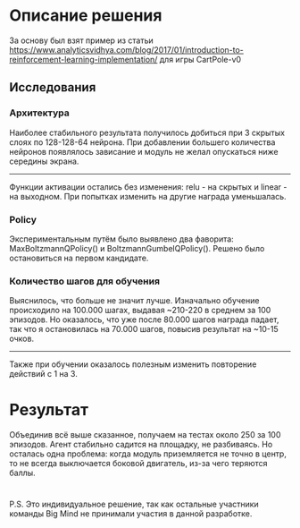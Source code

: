 # Описание решения
За основу был взят пример из статьи https://www.analyticsvidhya.com/blog/2017/01/introduction-to-reinforcement-learning-implementation/ для игры CartPole-v0
## Исследования
### Архитектура
Наиболее стабильного результата получилось добиться при 3 скрытых слоях по 128-128-64 нейрона. При добавлении большего количества нейронов появлялось зависание и модуль не желал опускаться ниже середины экрана.
___
Функции активации остались без изменения: relu - на скрытых и linear - на выходном. При попытках изменить на другие награда уменьшалась.
### Policy
Экспериментальным путём было выявлено два фаворита: MaxBoltzmannQPolicy() и BoltzmannGumbelQPolicy(). Решено было остановиться на первом кандидате.
### Количество шагов для обучения
Выяснилось, что больше не значит лучше. Изначально обучение происходило на 100.000 шагах, выдавая ~210-220 в среднем за 100 эпизодов. 
Но оказалось, что уже после 80.000 шагов награда падает, так что я остановилась на 70.000 шагов, повысив результат на ~10-15 очков.
***
Также при обучении оказалось полезным изменить повторение действий с 1 на 3.
# Результат
Объединив всё выше сказанное, получаем на тестах около 250 за 100 эпизодов. Агент стабильно садится на площадку, не разбиваясь.
Но осталась одна проблема: когда модуль приземляется не точно в центр, то не всегда выключается боковой двигатель, из-за чего теряются баллы.
#
P.S. Это индивидуальное решение, так как остальные участники команды Big Mind не принимали участия в данной разработке.

